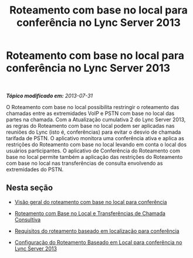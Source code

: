 ﻿---
title: Roteamento com base no local para conferência no Lync Server 2013
TOCTitle: Roteamento com base no local para conferência no Lync Server 2013
ms:assetid: e1acb1ba-0ed2-4abf-8a7b-1ca3049e95e3
ms:mtpsurl: https://technet.microsoft.com/pt-br/library/Dn362849(v=OCS.15)
ms:contentKeyID: 56270480
ms.date: 05/19/2016
mtps_version: v=OCS.15
ms.translationtype: HT
---

# Roteamento com base no local para conferência no Lync Server 2013

 

_**Tópico modificado em:** 2013-07-31_

O Roteamento com base no local possibilita restringir o roteamento das chamadas entre as extremidades VoIP e PSTN com base no local das partes na chamada. Com a Atualização cumulativa 2 do Lync Server 2013, as regras do Roteamento com base no local podem ser aplicadas nas reuniões do Lync (isto é, conferências) para evitar o desvio de chamada tarifada de PSTN. O aplicativo monitora uma conferência ativa e aplica as restrições do Roteamento com base no local levando em conta o local dos usuários participantes. O aplicativo de Conferência do Roteamento com base no local permite também a aplicação das restrições do Roteamento com base no local nas transferências de consulta envolvendo as extremidades do PSTN.

## Nesta seção

  - [Visão geral do roteamento com base no local para conferência](lync-server-2013-overview-of-location-based-routing-for-conferencing.md)

  - [Roteamento com Base no Local e Transferências de Chamada Consultiva](lync-server-2013-location-based-routing-and-consultative-call-transfers.md)

  - [Requisitos do roteamento baseado em localização para conferência](lync-server-2013-requirements-for-location-based-routing-for-conferencing.md)

  - [Configuração do Roteamento Baseado em Local para conferência no Lync Server 2013](lync-server-2013-configuration-of-location-based-routing-for-conferencing.md)

